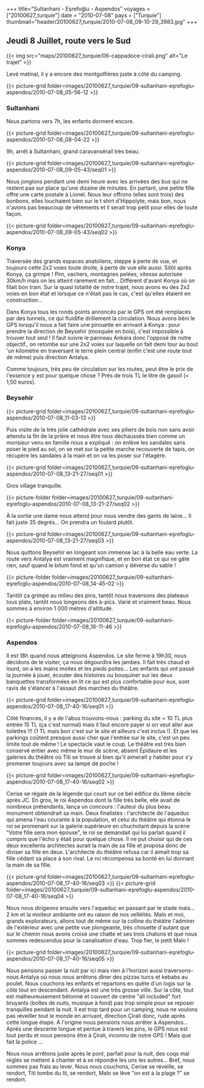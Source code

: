 +++
title="Sultanhani - Eşrefoğlu - Aspendos"
voyages = ["20100627_turquie"]
date = "2010-07-08"
pays = ["Turquie"]
thumbnail="header/20100627_turquie/2010-07-08_09-10-29_3983.jpg"
+++


## Jeudi 8 Juillet, route vers le Sud


{{< img src="maps/20100627_turquie/06-cappadoce-cirali.png" alt="Le trajet" >}}


Levé matinal, il y a encore des montgolfières juste à côté du camping.

{{< picture-grid folder=images/20100627_turquie/09-sultanhani-eşrefoglu-aspendos/2010-07-08_05-56-12 >}}


### Sultanhani

Nous partons vers 7h, les enfants dorment encore. 

{{< picture-grid folder=images/20100627_turquie/09-sultanhani-eşrefoglu-aspendos/2010-07-08_08-04-22 >}}

9h, arrêt à Sultanhani, grand caravansérail très beau. 

{{< picture-grid folder=images/20100627_turquie/09-sultanhani-eşrefoglu-aspendos/2010-07-08_09-05-43/seq01 >}}

Nous jonglons pendant une demi heure avec les arrivées des bus qui ne restent pas sur place qu'une dizaine de minutes. En partant, une petite fille offre une carte postale à Lionel. Nous leur offrons (elles sont trois) des bonbons, elles louchaient bien sur le t shirt d'Hippolyte, mais bon, nous n'avons pas beaucoup de vêtements et il serait trop petit pour elles de toute façon.

{{< picture-grid folder=images/20100627_turquie/09-sultanhani-eşrefoglu-aspendos/2010-07-08_09-05-43/seq02 >}}


### Konya

Traversée des grands espaces anatoliens, steppe à perte de vue, et toujours cette 2x2 voies toute droite, à perte de vue elle aussi. Sitôt après Konya, ça grimpe ! Pim, vachers, montagnes pelées, vitesse autorisée 30km/h mais on les atteint rarement en fait... Différent d'avant Konya où on filait bon train. Sur la quasi totalité de notre trajet, nous avons eu des 2x2 voies en bon état et lorsque ce n'était pas le cas, c'est qu'elles étaient en construction... 

Dans Konya tous les ronds points annoncés par le GPS ont été remplacés par des tunnels, ce qui fluidifie drôlement la circulation. Nous avons béni le GPS lorsqu'il nous a fait faire une pirouette en arrivant à Konya : pour prendre la direction de Beysehir (mosquée en bois), c'est impossible à trouver tout seul ! Il faut suivre le panneau Ankara donc l'opposé de notre objectif., on retombe sur une 2x2 voies sur laquelle on fait demi tour au bout 'un kilomètre en traversant le terre plein central (enfin c'est une route tout de même) puis direction Antalya.

Comme toujours, très peu de circulation sur les routes, peut être le prix de l'essence y est pour quelque chose ? Près de trois TL le litre de gasoil (= 1,50 euros). 

### Beysehir

{{< picture-grid folder=images/20100627_turquie/09-sultanhani-eşrefoglu-aspendos/2010-07-08_11-03-13 >}}

Puis visite de la très jolie cathédrale avec ses piliers de bois non sans avoir attendu la fin de la prière et nous être tous déchaussés bien comme un monsieur venu en famille nous a expliqué : on enlève les sandales sans poser le pied au sol, on se met sur la petite marche recouverte de tapis, on récupère les sandales à la main et on va les poser sur l'étagère.

{{< picture-grid folder=images/20100627_turquie/09-sultanhani-eşrefoglu-aspendos/2010-07-08_13-21-27/seq01 >}}

Gros village tranquille.

{{< picture-folder folder=images/20100627_turquie/09-sultanhani-eşrefoglu-aspendos/2010-07-08_13-21-27/seq02 >}}

À la sortie une dame nous attend pour nous vendre des gants de laine... Il fait juste 35 degrés... On prendra un foulard plutôt. 

{{< picture-grid folder=images/20100627_turquie/09-sultanhani-eşrefoglu-aspendos/2010-07-08_13-21-27/seq03 >}}

Nous quittons Beysehir en longeant son immense lac à la belle eau verte. La route vers Antalya est vraiment magnifique, et en bon état ce qui ne gâte rien, sauf quand le bitum fond et qu'un camion y déverse du sable ! 

{{< picture-folder folder=images/20100627_turquie/09-sultanhani-eşrefoglu-aspendos/2010-07-08_14-45-02 >}}

Tantôt ça grimpe au milieu des pins, tantôt nous traversons des plateaux tous plats, tantôt nous longeons des à-pics. Varié et vraiment beau. Nous sommes à environ 1 000 mètres d'altitude.

{{< picture-folder folder=images/20100627_turquie/09-sultanhani-eşrefoglu-aspendos/2010-07-08_16-11-46 >}}


### Aspendos


Il est 18h quand nous atteignons Aspendos. Le site ferme à 19h30, nous décidons de le visiter, ça nous dégourdira les jambes. Il fait très chaud et lourd, on a les mains moites et les pieds poites... Les enfants qui ont passé la journée à jouer, écouter des histoires ou bouquiner sur les deux banquettes transformées en lit ce qui est plus confortable pour eux, sont ravis de s'élancer à l'assaut des marches du théâtre. 

{{< picture-grid folder=images/20100627_turquie/09-sultanhani-eşrefoglu-aspendos/2010-07-08_17-40-16/seq01 >}}

Côté finances, il y a de l'abus trouvons-nous : parking du site = 10 TL plus entrée 15 TL (ça c'est normal) mais il faut encore payer si on veut aller aux toilettes !!! (1 TL mais bon c'est sur le site et ailleurs c'est inclus !). Et que les parkings coûtent presque aussi cher que l'entrée sur le site, c'est un peu limite tout de même ! Le spectacle vaut le coup. Le théâtre est très bien conservé entier avec même le mur de scène, absent Épidaure et les galeries du théâtre où Titi se trouve si bien qu'il aimerait y habiter pour s'y promener toujours avec sa lampe de poche !

{{< picture-grid folder=images/20100627_turquie/09-sultanhani-eşrefoglu-aspendos/2010-07-08_17-40-16/seq02 >}}

Cerise se régale de la légende qui court sur ce bel édifice du IIème siècle après JC. En gros, le roi Aspendos dont la fille très belle, elle avait de nombreux prétendants, lança un concours : l'auteur du plus beau monument obtiendrait sa main. Deux finalistes : l'architecte de l'aqueduc qui amena l'eau courante à la population, et celui du théâtre qui étonna le roi se promenant sur la galerie supérieure en chuchotant depuis la scène "Votre fille sera mon épouse", le roi se demandait qui lui parlait quand il compris que l'écho y était pour quelque chose. Il ne put choisir qui de ces deux excellents architectes aurait la main de sa fille et proposa donc de diviser sa fille en deux. L'architecte du théâtre refusa car il aimait trop sa fille cédant sa place à son rival. Le roi récompensa sa bonté en lui donnant la main de sa fille. 

{{< picture-grid folder=images/20100627_turquie/09-sultanhani-eşrefoglu-aspendos/2010-07-08_17-40-16/seq03 >}}
{{< picture-grid folder=images/20100627_turquie/09-sultanhani-eşrefoglu-aspendos/2010-07-08_17-40-16/seq04 >}}

Nous nous dirigeons ensuite vers l'aqueduc en passant par le stade mais... 2 km et la moiteur ambiante ont eu raison de nos velléités. Malo et moi, grands explorateurs, allons tout de même sur la colline du théâtre l'admirer de l'extérieur avec une petite vue plongeante, très chouette d'autant que sur le chemin nous avons croisé une chatte et ses trois chatons et que nous sommes redescendus pour la canalisation d'eau. Trop fier, le petit Malo !

{{< picture-grid folder=images/20100627_turquie/09-sultanhani-eşrefoglu-aspendos/2010-07-08_17-40-16/seq05 >}}

Nous pensions passer la nuit par ici mais rien à l'horizon aussi traversons-nous Antalya où nous nous arrêtons dîner des pizzas turcs et kebabs au poulet. Nous couchons les enfants et repartons en quête d'un logis sur la côte tout en descendant. Antalya est une très grosse ville. Sur la côte, tout est malheureusement bétonné et couvert de centre "all included" fort bruyants (boîtes de nuits, musique à fond) pas trop simple pour se reposer tranquilles pendant la nuit. Il est trop tard pour un camping, nous ne voulons pas réveiller tout le monde en arrivant, direction Çirali donc, rude après cette longue étape. À l'origine nous pensions nous arrêter à Aspendos... Après une descente longue et pentue à travers les pins, le GPS nous est tout perdu et nous pensons être à Çirali, inconnu de notre GPS ! Mais que fait la police ...

Nous nous arrêtons juste après le pont, parfait pour la nuit, des coqs mal réglés se mettent à chanter et à se répondre les uns les autres... Bref, nous sommes pas frais au lever. Nous nous couchons, Cerise se réveille, se rendort, Titi tombe du lit, se rendort, Malo se lève "on est à la plage ?" se rendort.


